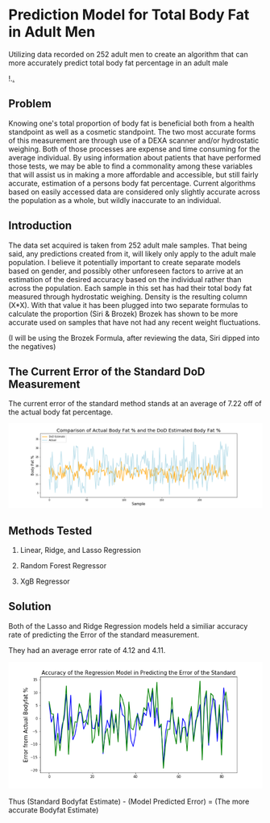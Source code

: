 # Prediction Model for Total Body Fat in Adult Men

Utilizing data recorded on 252 adult men to create an algorithm that can more accurately predict total body fat percentage in an adult male

!.[.](waist_pic.jpg)


## Problem

Knowing one's total proportion of body fat is beneficial both from a health standpoint as well as a cosmetic standpoint. The two most accurate forms of this measurement are through use of a DEXA scanner and/or hydrostatic weighing. Both of those processes are expense and time consuming for the average individual. By using information about patients that have performed those tests, we may be able to find a commonality among these variables that will assist us in making a more affordable and accessible, but still fairly accurate, estimation of a persons body fat percentage. Current algorithms based on easily accessed data are considered only slightly accurate across the population as a whole, but wildly inaccurate to an individual. 
     
## Introduction

The data set acquired is taken from 252 adult male samples. That being said, any predictions created from it, will likely only apply to the adult male population. I believe it potentially important to create separate models based on gender, and possibly other unforeseen factors to arrive at an estimation of the desired accuracy based on the individual rather than across the population. Each sample in this set has had their total body fat measured through hydrostatic weighing. Density is the resulting column (X*X). With that value it has been plugged into two separate formulas to calculate the proportion (Siri & Brozek) Brozek has shown to be more accurate used on samples that have not had any recent weight fluctuations.

(I will be using the Brozek Formula, after reviewing the data, Siri dipped into the negatives)

## The Current Error of the Standard DoD Measurement

The current error of the standard method stands at an average of 7.22 off of the actual body fat percentage.

![](BF_comparison.png)


## Methods Tested

1. Linear, Ridge, and Lasso Regression

2. Random Forest Regressor

3. XgB Regressor

## Solution

Both of the Lasso and Ridge Regression models held a similiar accuracy rate of predicting the Error of the standard measurement.

They had an average error rate of 4.12 and 4.11.

![](accuracy.png)

Thus (Standard Bodyfat Estimate) - (Model Predicted Error) = (The more accurate Bodyfat Estimate)